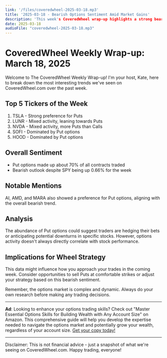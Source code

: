 ```yaml
---
link: '/files/coveredwheel-2025-03-18.mp3'
title: '2025-03-18 - Bearish Options Sentiment Amid Market Gains'
description: 'This week's CoveredWheel wrap-up highlights a strong bearish trend in options trading, with Put options dominating despite overall market gains. Top tickers include TSLA, LUNR, NVDA, SOFI, and HOOD, all showing a preference for Puts.'
date: 2025-03-18
audioFile: "coveredwheel-2025-03-18.mp3"
---
```


# CoveredWheel Weekly Wrap-up: March 18, 2025

Welcome to The CoveredWheel Weekly Wrap-up! I'm your host, Kate, here to break down the most interesting trends we've seen on CoveredWheel.com over the past week.

## Top 5 Tickers of the Week

1. TSLA - Strong preference for Puts
2. LUNR - Mixed activity, leaning towards Puts
3. NVDA - Mixed activity, more Puts than Calls
4. SOFI - Dominated by Put options
5. HOOD - Dominated by Put options

## Overall Sentiment

- Put options made up about 70% of all contracts traded
- Bearish outlook despite SPY being up 0.66% for the week

## Notable Mentions

AI, AMD, and MARA also showed a preference for Put options, aligning with the overall bearish trend.

## Analysis

The abundance of Put options could suggest traders are hedging their bets or anticipating potential downturns in specific stocks. However, options activity doesn't always directly correlate with stock performance.

## Implications for Wheel Strategy

This data might influence how you approach your trades in the coming week. Consider opportunities to sell Puts at comfortable strikes or adjust your strategy based on this bearish sentiment.

Remember, the options market is complex and dynamic. Always do your own research before making any trading decisions.

---

**Ad**: Looking to enhance your options trading skills? Check out "Master Essential Options Skills for Building Wealth with Any Account Size" on Amazon. This comprehensive guide will help you develop the expertise needed to navigate the options market and potentially grow your wealth, regardless of your account size. [Get your copy today!](https://www.amazon.com/dp/B0C4GPGQ62?tag=sharkjetscom-20)

---

Disclaimer: This is not financial advice - just a snapshot of what we're seeing on CoveredWheel.com. Happy trading, everyone!